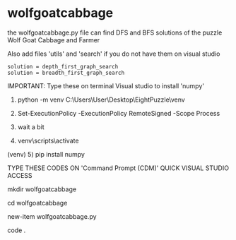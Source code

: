 # wolfgoatcabbage

the wolfgoatcabbage.py file can find DFS and BFS solutions of the puzzle Wolf Goat Cabbage and Farmer

Also add files 'utils' and 'search' if you do not have them on visual studio

    solution = depth_first_graph_search
    solution = breadth_first_graph_search


IMPORTANT: Type these on terminal Visual studio to install 'numpy'

1) python -m venv C:\Users\User\Desktop\EightPuzzle\venv

2) Set-ExecutionPolicy -ExecutionPolicy RemoteSigned -Scope Process

3) wait a bit

4) venv\scripts\activate

(venv)       5) pip install numpy



TYPE THESE CODES ON 'Command Prompt (CDM)' QUICK VISUAL STUDIO ACCESS 

mkdir wolfgoatcabbage

cd wolfgoatcabbage

new-item wolfgoatcabbage.py

code .
